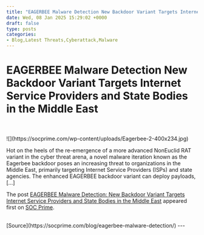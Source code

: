 ```yaml
---
title: "EAGERBEE Malware Detection New Backdoor Variant Targets Internet Service Providers and State Bodies in the Middle East"
date: Wed, 08 Jan 2025 15:29:02 +0000
draft: false
type: posts
categories: 
- Blog,Latest Threats,Cyberattack,Malware
---
```

# EAGERBEE Malware Detection New Backdoor Variant Targets Internet Service Providers and State Bodies in the Middle East

<br/>

<br/>
![](https://socprime.com/wp-content/uploads/Eagerbee-2-400x234.jpg)

Hot on the heels of the re-emergence of a more advanced NonEuclid RAT variant in the cyber threat arena, a novel malware iteration known as the Eagerbee backdoor poses an increasing threat to organizations in the Middle East, primarily targeting Internet Service Providers (ISPs) and state agencies. The enhanced EAGERBEE backdoor variant can deploy payloads, \[…\]

The post [EAGERBEE Malware Detection: New Backdoor Variant Targets Internet Service Providers and State Bodies in the Middle East](https://socprime.com/blog/eagerbee-malware-detection/) appeared first on [SOC Prime](https://socprime.com).

<br/>
[Source](https://socprime.com/blog/eagerbee-malware-detection/)
---
